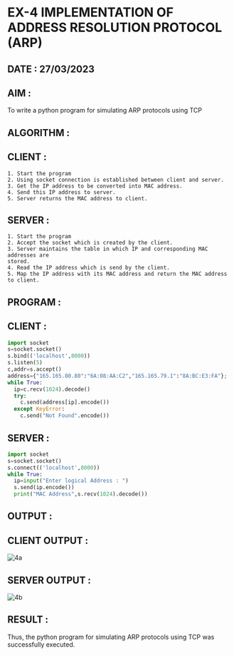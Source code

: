 # EX-4 IMPLEMENTATION OF ADDRESS RESOLUTION PROTOCOL (ARP)

## DATE : 27/03/2023

## AIM :
To write a python program for simulating ARP protocols using TCP

## ALGORITHM :
  ## CLIENT :
  ```
  1. Start the program
  2. Using socket connection is established between client and server.
  3. Get the IP address to be converted into MAC address.
  4. Send this IP address to server.
  5. Server returns the MAC address to client.
  ```
  
  ## SERVER :
  ```
  1. Start the program
  2. Accept the socket which is created by the client.
  3. Server maintains the table in which IP and corresponding MAC addresses are
  stored.
  4. Read the IP address which is send by the client.
  5. Map the IP address with its MAC address and return the MAC address to client.
  ```

## PROGRAM :
  ## CLIENT :
  ```PYTHON 3
  import socket
  s=socket.socket()
  s.bind(('localhost',8000))
  s.listen(5)
  c,addr=s.accept()
  address={"165.165.80.80":"6A:08:AA:C2","165.165.79.1":"8A:BC:E3:FA"};
  while True:
    ip=c.recv(1024).decode()
    try:
      c.send(address[ip].encode())
    except KeyError:
      c.send("Not Found".encode()) 
  ```
  
  ## SERVER :
  ```PYTHON 3
  import socket
  s=socket.socket()
  s.connect(('localhost',8000))
  while True:
    ip=input("Enter logical Address : ")
    s.send(ip.encode())
    print("MAC Address",s.recv(1024).decode())
  ```

## OUTPUT :
## CLIENT OUTPUT :

![4a](https://github.com/JoshuaSamuel7/19CS406-EX-4/assets/118343296/affe5802-6ea2-44b5-a011-9807faf19b03)

## SERVER OUTPUT : 
![4b](https://github.com/JoshuaSamuel7/19CS406-EX-4/assets/118343296/0a274caf-1a8c-4acd-9749-b78b67b28214)


## RESULT :
Thus, the python program for simulating ARP protocols using TCP was successfully
executed.


